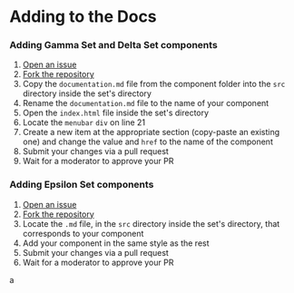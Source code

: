 # Adding to the Docs

### Adding Gamma Set and Delta Set components

1. [Open an issue](https://github.com/theta-tools/theta-tools.github.io/issues/new/choose)
2. [Fork the repository](https://github.com/theta-tools/theta-tools.github.io/fork)
3. Copy the `documentation.md` file from the component folder into the `src` directory inside the set's directory
4. Rename the `documentation.md` file to the name of your component
5. Open the `index.html` file inside the set's directory
6. Locate the `menubar` `div` on line 21
7. Create a new item at the appropriate section (copy-paste an existing one) and change the value and `href` to the name of the component
8. Submit your changes via a pull request
9. Wait for a moderator to approve your PR 

### Adding Epsilon Set components

1. [Open an issue](https://github.com/theta-tools/theta-tools.github.io/issues/new/choose)
2. [Fork the repository](https://github.com/theta-tools/theta-tools.github.io/fork)
4. Locate the `.md` file, in the `src` directory inside the set's directory, that corresponds to your component
5. Add your component in the same style as the rest
6. Submit your changes via a pull request
7. Wait for a moderator to approve your PR 

<div class="bg-blue-400">a</div>